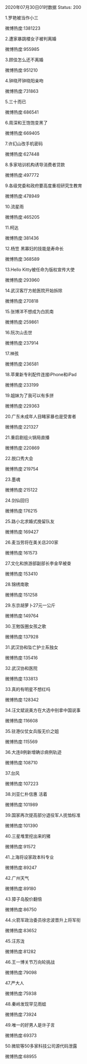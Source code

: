 2020年07月30日01时数据
Status: 200

1.罗艳被当作小三

微博热度:1381223

2.遭家暴跳楼女子被判离婚

微博热度:955985

3.顾佳怎么还不离婚

微博热度:951210

4.钟晓芹钟晓阳亲吻

微博热度:731863

5.三十而已

微博热度:686541

6.周深和王饱饱变黑了

微博热度:669405

7.许幻山改手机密码

微博热度:627448

8.多家培训机构诱导消费者贷款

微博热度:497772

9.各级党委和政府要高度重视研究生教育

微博热度:478949

10.流星雨

微博热度:465205

11.柯达

微博热度:381436

12.杨笠 黑寡妇的技能是寿命长

微博热度:368589

13.Hello Kitty被任命为版权宣传大使

微博热度:293960

14.武汉客厅方舱医院开始拆除

微博热度:270818

15.张博洋不想成为白凯南

微博热度:259861

16.阮次山去世

微博热度:237914

17.神孩

微博热度:236581

18.苹果新专利配件连接iPhone和iPad

微博热度:233199

19.姐妹为了我可以有多拼

微博热度:229363

20.广东未成年人目睹家暴也是受害者

微博热度:221327

21.重启剧组火锅局直播

微博热度:220869

22.脱口秀大会

微博热度:219754

23.墨魂

微博热度:215122

24.剑仙回归

微博热度:176215

25.路小北求婚式挽留队友

微博热度:169427

26.麦当劳将在美关店200家

微博热度:161573

27.文化和旅游部副部长李金早被查

微博热度:153410

28.锦绣南歌

微博热度:151258

29.东京胡萝卜27元一公斤

微博热度:149764

30.王勉饭圈女孩之歌

微博热度:137928

31.武汉协和坠亡护士系独女

微博热度:135416

32.武汉协和医院

微博热度:133813

33.真的有明星不想红吗

微博热度:128342

34.汪文斌说美方在大选中别拿中国说事

微博热度:116608

35.驻港仪仗女兵版无价之姐

微博热度:115569

36.大连8例新增确诊病例轨迹

微博热度:108710

37.台风

微博热度:107223

38.刘亚仁朴信惠 活着

微博热度:101989

39.国家再次提高部分退役军人抚恤标准

微博热度:101390

40.三星堆里挖出来的猪

微博热度:91572

41.上海将设家政本科专业

微博热度:89247

42.广州天气

微博热度:89180

43.獐子岛股价翻倍

微博热度:86750

44.火箭军政治委员徐忠波晋升上将军衔

微博热度:83652

45.汪苏泷

微博热度:81282

46.王一博关节万向轮挑战

微博热度:79098

47.严大人

微博热度:75938

48.秦岭发现罕见雨蛙

微博热度:73924

49.唯一的好男人是许子言

微博热度:69373

50.微软等50多家科技公司源代码泄露

微博热度:68955

